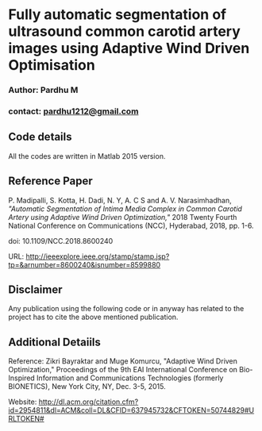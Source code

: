 Fully automatic segmentation of ultrasound common carotid artery images using Adaptive Wind Driven Optimisation
==================================

### Author: Pardhu M
### contact: pardhu1212@gmail.com


## Code details

All the codes are written in Matlab 2015 version.

## Reference Paper

P. Madipalli, S. Kotta, H. Dadi, N. Y, A. C S and A. V. Narasimhadhan, _"Automatic Segmentation of Intima Media Complex in Common Carotid Artery using Adaptive Wind Driven Optimization,"_ 2018 Twenty Fourth National Conference on Communications (NCC), Hyderabad, 2018, pp. 1-6.

doi: 10.1109/NCC.2018.8600240 

URL: http://ieeexplore.ieee.org/stamp/stamp.jsp?tp=&arnumber=8600240&isnumber=8599880

## Disclaimer

Any publication using the following code or in anyway has related to the project has to cite the above mentioned publication. 


Additional Detaiils
-----------


Reference: Zikri Bayraktar and Muge Komurcu, "Adaptive Wind Driven Optimization," Proceedings of the 9th EAI International Conference on Bio-Inspired Information and Communications Technologies (formerly BIONETICS), New York City, NY, Dec. 3-5, 2015. 

Website: http://dl.acm.org/citation.cfm?id=2954811&dl=ACM&coll=DL&CFID=637945732&CFTOKEN=50744829#URLTOKEN#




